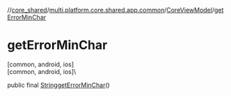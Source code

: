 //[core_shared](../../../index.md)/[multi.platform.core.shared.app.common](../index.md)/[CoreViewModel](index.md)/[getErrorMinChar](get-error-min-char.md)

# getErrorMinChar

[common, android, ios]\
[common, android, ios]\

public final [String](https://developer.android.com/reference/kotlin/java/lang/String.html)[getErrorMinChar](get-error-min-char.md)()
